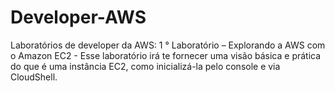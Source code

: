 # Developer-AWS
Laboratórios de developer da AWS:
1 ° Laboratório – Explorando a AWS com o Amazon EC2 - Esse laboratório irá te fornecer uma visão básica e prática do que é uma instância EC2, como inicializá-la pelo console e via CloudShell.
